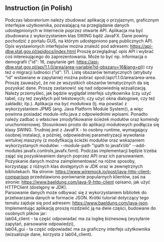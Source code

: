 ## Instruction (in Polish)
Podczas laboratorium należy zbudować aplikację o przyjaznym, graficznym interfejsie użytkownika, pozwalającą na przeglądanie danych udostępnionych w Internecie poprzez otwarte API. Aplikacja ma być zbudowana z wykorzystaniem klas SWING bądź JavaFX.
Dane powiny pochodzić z portalu GUS, na którym udostępniono parę publicznych API. Opis wystawionych interfejsów można znaleźć pod adresem: https://api-dbw.stat.gov.pl/apidocs/index.html
Proszę przeglądnąć opis API i wybrać coś interesującego do zaprezentowania. Może to być np. informacja o demografii ("id": 16, zapytanie get: https://api-dbw.stat.gov.pl/api/1.1.0/area/area-variable?id-obszaru=16&lang=pl)) czy też o migracji ludności ("id": 17). Listę obszarów tematycznych (atrybuty "id" wstawiane w zapytanie) można pobrać spod: ​/api​/1.1.0​/area​/area-area. Proszę zauważyć, że nie ze wszystkich obszarów tematycznych da się pozyskać dane.
Proszę zastanowić się nad odpowiednią wizualizacją. Należy przemyśleć, jak będzie wyglądał interfejs użytkownika (czy użyć tabel, czy też zwykłych pól tekstowych; czy użyć okna dialogowe, czy też zakładki; itp.).
Aplikacja ma być modułowa (tj. ma powstać z wykorzystaniem JPMS (ang. Java Platform Module System)), a więc powinna posiadać module-info.java z odpowiednimi wpisami. Ponadto należy zadbać o właściwe zmodyfikowanie ścieżek modułów oraz komendy uruchomieniowej. Stosunkowo prosto do aplikacji modułowych podłącza się klasy SWING. Trudniej jest z JavaFX - to osobny runtime, wymagający osobnej instalacji, a później, odpowiedniej parametryzacji wywołania wirtulnej maszyny (z modyfikacją ścieżki modułów oraz wskazaniem wykorzystanych modułów: --module-path "\path to javafx\lib" --add-modules javafx.controls,javafx.fxml).
Podczas implementacji będzie trzeba zająć się pozyskiwaniem danych poprzez API oraz ich parsowaniem. <br />
Pozyskanie danych można zaimplementować na różne sposoby, korzystając z różnych klas dostępnych w JDK oraz w zewnętrznych bibliotekach. Na stronie: https://www.wiremock.io/post/java-http-client-comparison przedstawiono porównanie popularnych klientów, zaś na stronie: https://www.baeldung.com/java-9-http-client opisano, jak użyć HTTPClient (dostępny w JDK). <br />
Parsowanie danych może odbywać się z wykorzystaniem bibliotek do przetwarzania danych w formacie JSON. Krótki tutorial dotyczący tego tematu zajduje się pod adresem: https://www.baeldung.com/java-json. <br />
Implementując aplikację proszę rozdzielić ją na dwie części, budowane do osobnych plików jar: <br />
lab04_client - ta część odpowiadać ma za logikę biznesową (wysyłanie zapytań, parsowanie odpowiedzi), <br />
lab04_gui - ta część odpowiadać ma za graficzny interfejs użytkownika (wizualizuje dane, korzysta z lab04_client).<br />
